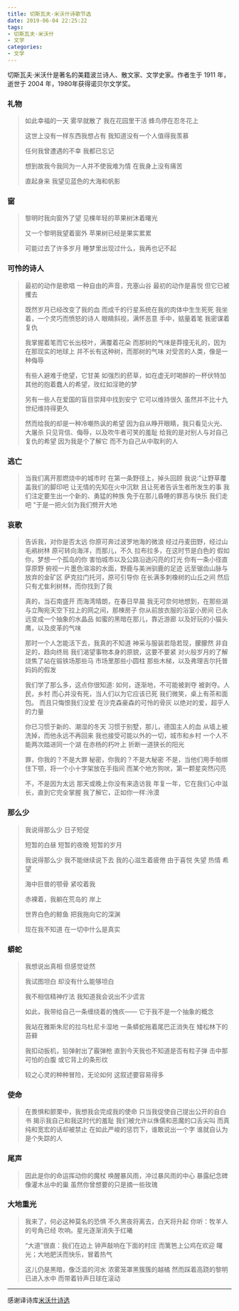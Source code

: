 ```yaml
---
title: 切斯瓦夫·米沃什诗歌节选
date: 2019-06-04 22:25:22
tags:
- 切斯瓦夫·米沃什
- 文学
categories:
- 文学
---
```


切斯瓦夫·米沃什是著名的美籍波兰诗人、散文家、文学史家。作者生于 1911 年，逝世于 2004 年，1980年获得诺贝尔文学奖。<!--more-->

### 礼物

> 如此幸福的一天
> 雾早就散了
> 我在花园里干活
> 蜂鸟停在忍冬花上
>
> 这世上没有一样东西我想占有
> 我知道没有一个人值得我羡慕
>
> 任何我曾遭遇的不幸
> 我都已忘记
>
> 想到故我今我同为一人并不使我难为情
> 在我身上没有痛苦
>
> 直起身来
> 我望见蓝色的大海和帆影



### 窗

> 黎明时我向窗外了望
> 见棵年轻的苹果树沐着曙光
>
> 又一个黎明我望着窗外
> 苹果树已经是果实累累
>
> 可能过去了许多岁月
> 睡梦里出现过什么，我再也记不起



### 可怜的诗人

> 最初的动作是歌唱
> 一种自由的声音，充塞山谷
> 最初的动作是喜悦
> 但它已被攫去
>
> 既然岁月已经改变了我的血
> 而成千的行星系统在我的肉体中生生死死
> 我坐着，一个灵巧而愤怒的诗人
> 眼睛斜视，满怀恶意
> 手中，掂量着笔
> 我密谋着复仇
>
> 我掌握着笔而它长出枝叶，满覆着花朵
> 而那树的气味是莽撞无礼的，因为在那现实的地球上
> 并不长有这种树，而那树的气味
> 对受苦的人类，像是一种侮辱
>
> 有些人避难于绝望，它甘美
> 如强烈的菸草，如在虚无时喝醉的一杯伏特加
> 其他的抱着蠢人的希望，玫红如淫艳的梦
>
> 另有一些人在爱国的盲目崇拜中找到安宁
> 它可以维持很久
> 虽然并不比十九世纪维持得更久
>
> 然而给我的却是一种冷嘲热讽的希望
> 因为自从睁开眼睛，我只看见火光、大屠杀
> 只见背信、侮辱，以及吹牛者可笑的羞耻
> 给我的是对别人与对自己复仇的希望
> 因为我是个了解它
> 而不为自己从中取利的人



### 逃亡

> 当我们离开那燃烧中的城市时
> 在第一条野径上，掉头回顾
> 我说∶"让野草覆盖我们的脚印吧
> 让无情的先知在火中沉默
> 且让死者告诉生者所发生的事
> 我们注定要生出一个新的、勇猛的种族
> 免于在那儿昏睡的罪恶与快乐
> 我们走吧 "于是一把火剑为我们劈开大地



### 哀歌

> 告诉我，对你是否太远
> 你原可奔过波罗地海的微浪
> 经过丹麦田野，经过山毛鹇树林
> 原可转向海洋，而那儿，不久
> 拉布拉多，在这时节是白色的
> 假如你，梦想一个孤岛的你
> 害怕城市以及公路沿途闪亮的灯光
> 你有一条小径直穿原野
> 俯视一片墨色溶溶的水面，野鹿与美洲驯鹿的足迹
> 远至锯齿山脉与放弃的金矿区
> 萨克拉门托河，原可引导你
> 在长满多刺橡树的山丘之间
> 然后只有尤隹利树林，而你找到了我
>
> 真的，当石南盛开
> 而海湾晴朗，在春日早晨
> 我无可奈何地想到，在那些湖
> 与立陶宛天空下拉上的网之间，那楝房子
> 你从前放衣服的浴室小房间
> 已永远变成一个抽象的水晶品
> 如蜜的黑暗在那儿，靠近游廊
> 以及好玩的小猫头鹰，以及皮革的气味
>
> 那时一个人怎能活下去，我真的不知道
> 神采与服装若隐若现，朦朦然
> 非自足的，趋向终局
> 我们渴望事物本身的原貌，这要不要紧
> 对火般岁月的了解烧焦了站在锻铁场那些马
> 市场里那些小圆柱
> 那些木梯，以及弗理吉尔托普妈妈的假发
>
> 我们学了那么多，这点你很知道∶
> 如何，逐渐地，不可能被剥夺
> 被剥夺。人民，乡村
> 而心并没有死，当人们以为它应该已死
> 我们微笑，桌上有茶和面包。
> 而且只悔恨我们没爱
> 在沙克森豪森的可怜的骨灰
> 以绝对的爱，超乎人的力量
>
> 你已习惯于新的、潮湿的冬天
> 习惯于别墅，那儿，德国主人的血
> 从墙上被洗掉，而他永远不再回来
> 我也接受可能以外的一切，城市和乡村
> 一个人不能两次踏进同一个湖
> 在赤杨的朽叶上
> 折断一道狭长的阳光
>
> 罪，你我的？不是大罪
> 秘密，你我的？不是大秘密
> 不是，当他们用手帕绑住下颚，将一个小十字架放在手指间
> 而某个地方狗吠，第一颗星突然闪亮
>
> 不，不是因为太远
> 那天或晚上你没有来造访我
> 年复一年，它在我们心中滋长，直到它完全掌握
> 我了解它，正如你一样∶泠漠



### 那么少

> 我说得那么少
> 日子短促
>
> 短暂的白昼
> 短暂的夜晚
> 短暂的岁月
>
> 我说得那么少
> 我不能继续说下去
> 我的心滋生着疲倦
> 由于喜悦
> 失望
> 热情
> 希望
>
> 海中巨兽的颚骨
> 紧咬着我
>
> 赤裸着，我躺在荒岛的
> 岸上
>
> 世界白色的鲸鱼
> 把我拖向它的深渊
>
> 现在我不知道
> 在一切中什么是真实



### 蟒蛇

> 我想说出真相
> 但感觉徒然
>
> 我试图坦白
> 却没有什么能够坦白
>
> 我不相信精神疗法
> 我知道我会说出不少谎言
>
> 如此，我带给自己一条缠绕着的愧疚——
> 它于我不是一个抽象的概念
>
> 我站在雅斯朱尼的拉乌杜尼卡湿地
> 一条蟒蛇拖着尾巴正消失在
> 矮松林下的苔藓
>
> 我扣动扳机，铅弹射出了霰弹枪
> 直到今天我也不知道是否有粒子弹
> 击中那可怕的白腹
> 或它背上的条形纹
>
> 较之心灵的种种冒险，无论如何
> 这叙述要容易得多

### 使命

> 在畏惧和颤栗中，我想我会完成我的使命
> 只当我促使自己提出公开的自白书
> 揭示我自己和我这时代的羞耻
> 我们被允许以侏儒和恶魔的口舌尖叫
> 而真纯和宽宏的话却被禁止
> 在如此严峻的惩罚下，谁敢说出一个字
> 谁就自认为是个失踪的人



### 尾声

> 因此是你的命运挥动你的魔杖
> 唤醒暴风雨，冲过暴风雨的中心
> 暴露纪念碑像灌木丛中的巢
> 虽然你曾想要的只是摘一些玫瑰



### 大地重光

> 我来了，何必这种莫名的恐惧
> 不久黑夜将离去，白天将升起
> 你听：牧羊人的号角已经
> 吹响。星光逐渐消失于红曦
>
> “大道”很直：我们在边上
> 钟声敲响在下面的村庄
> 而篱笆上公鸡在欢迎
> 曙光；大地肥沃而快乐，冒着热气
>
> 这儿仍是黑暗，像泛滥的河水
> 浓雾笼罩黑簇簇的越橘
> 然而踩着高跷的黎明已进入水中
> 而带着铃声日球在滚动

------

感谢译诗库[米沃什诗选](http://www.shigeku.org/xlib/lingshidao/yishi/miiosz.htm)

